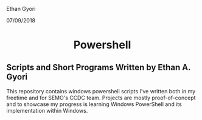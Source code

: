 <p align="left">Ethan Gyori</p>
<p align="left">07/09/2018</p>  
  
<h1 align="center">Powershell</h1>  
<h2 allign = "center"> Scripts and Short Programs Written by Ethan A. Gyori</h6>  
This repository contains windows powershell scripts I've written both in my freetime and for SEMO's CCDC team.  
Projects are mostly proof-of-concept and to showcase my progress is learning Windows PowerShell and its implementation within Windows.
